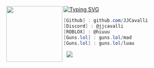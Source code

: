 [![Typing SVG](https://readme-typing-svg.demolab.com?font=Fira+Code&weight=500&size=21&pause=1000&color=002BF7&width=435&lines=JJCavalli+-+Full+Stack+Developer)](https://git.io/typing-svg)
<img align="left" src="[[https://upload.wikimedia.org/wikipedia/commons/thumb/3/34/Red_star.svg/220px-Red_star.svg.png](https://media.discordapp.net/attachments/1255692212717752513/1332489266814783530/roblox-verified-verified.gif?ex=67a49a15&is=67a34895&hm=00f07d76255edeffb54cd8f10ff187562125342e8b287b78ac9521fc488e4b3f&=)](https://media.discordapp.net/attachments/1255692212717752513/1333209798421905430/wiggle-cat-wiggle.gif?ex=67a49621&is=67a344a1&hm=33cb976c5b351eb75f4ccf54f8981530b55a97bbafa5d6a0a8067bea9440799d&=)" width="147"/> 

```csharp
[Github] : github.com/JJCavalli
[Discord] : @jjcavalli
[ROBLOX] : @hiuuu
[Guns.lol] : guns.lol/mad
[Guns.lol] : guns.lol/luau
```
&zwnj; 
&zwnj; 
![](https://komarev.com/ghpvc/?username=hris69)

